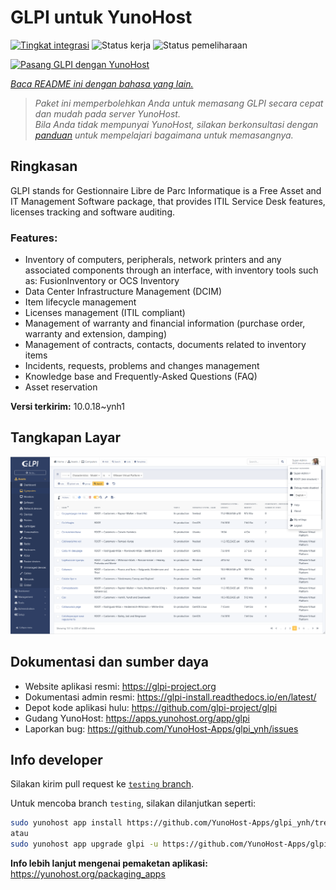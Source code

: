 <!--
N.B.: README ini dibuat secara otomatis oleh <https://github.com/YunoHost/apps/tree/master/tools/readme_generator>
Ini TIDAK boleh diedit dengan tangan.
-->

# GLPI untuk YunoHost

[![Tingkat integrasi](https://apps.yunohost.org/badge/integration/glpi)](https://ci-apps.yunohost.org/ci/apps/glpi/)
![Status kerja](https://apps.yunohost.org/badge/state/glpi)
![Status pemeliharaan](https://apps.yunohost.org/badge/maintained/glpi)

[![Pasang GLPI dengan YunoHost](https://install-app.yunohost.org/install-with-yunohost.svg)](https://install-app.yunohost.org/?app=glpi)

*[Baca README ini dengan bahasa yang lain.](./ALL_README.md)*

> *Paket ini memperbolehkan Anda untuk memasang GLPI secara cepat dan mudah pada server YunoHost.*  
> *Bila Anda tidak mempunyai YunoHost, silakan berkonsultasi dengan [panduan](https://yunohost.org/install) untuk mempelajari bagaimana untuk memasangnya.*

## Ringkasan

GLPI stands for Gestionnaire Libre de Parc Informatique is a Free Asset and IT Management Software package, that provides ITIL Service Desk features, licenses tracking and software auditing.

### Features:

- Inventory of computers, peripherals, network printers and any associated components through an interface, with inventory tools such as: FusionInventory or OCS Inventory
- Data Center Infrastructure Management (DCIM)
- Item lifecycle management
- Licenses management (ITIL compliant)
- Management of warranty and financial information (purchase order, warranty and extension, damping)
- Management of contracts, contacts, documents related to inventory items
- Incidents, requests, problems and changes management
- Knowledge base and Frequently-Asked Questions (FAQ)
- Asset reservation


**Versi terkirim:** 10.0.18~ynh1

## Tangkapan Layar

![Tangkapan Layar pada GLPI](./doc/screenshots/screenshot.png)

## Dokumentasi dan sumber daya

- Website aplikasi resmi: <https://glpi-project.org>
- Dokumentasi admin resmi: <https://glpi-install.readthedocs.io/en/latest/>
- Depot kode aplikasi hulu: <https://github.com/glpi-project/glpi>
- Gudang YunoHost: <https://apps.yunohost.org/app/glpi>
- Laporkan bug: <https://github.com/YunoHost-Apps/glpi_ynh/issues>

## Info developer

Silakan kirim pull request ke [`testing` branch](https://github.com/YunoHost-Apps/glpi_ynh/tree/testing).

Untuk mencoba branch `testing`, silakan dilanjutkan seperti:

```bash
sudo yunohost app install https://github.com/YunoHost-Apps/glpi_ynh/tree/testing --debug
atau
sudo yunohost app upgrade glpi -u https://github.com/YunoHost-Apps/glpi_ynh/tree/testing --debug
```

**Info lebih lanjut mengenai pemaketan aplikasi:** <https://yunohost.org/packaging_apps>
